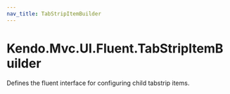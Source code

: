 ```yaml
---
nav_title: TabStripItemBuilder
---
```


# Kendo.Mvc.UI.Fluent.TabStripItemBuilder

Defines the fluent interface for configuring child tabstrip items.